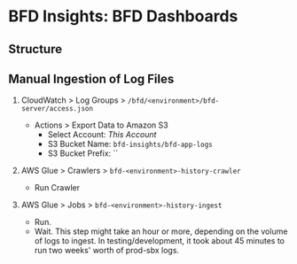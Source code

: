 # BFD Insights: BFD Dashboards

## Structure

## Manual Ingestion of Log Files


1. CloudWatch > Log Groups > `/bfd/<environment>/bfd-server/access.json`
    - Actions > Export Data to Amazon S3
        - Select Account: *This Account*
        - S3 Bucket Name: `bfd-insights/bfd-app-logs`
        - S3 Bucket Prefix: ``

2. AWS Glue > Crawlers > `bfd-<environment>-history-crawler`
    - Run Crawler

3. AWS Glue > Jobs > `bfd-<environment>-history-ingest`
    - Run.
    - Wait. This step might take an hour or more, depending on the volume of logs to ingest. In testing/development, it took about 45 minutes to run two weeks' worth of prod-sbx logs.

